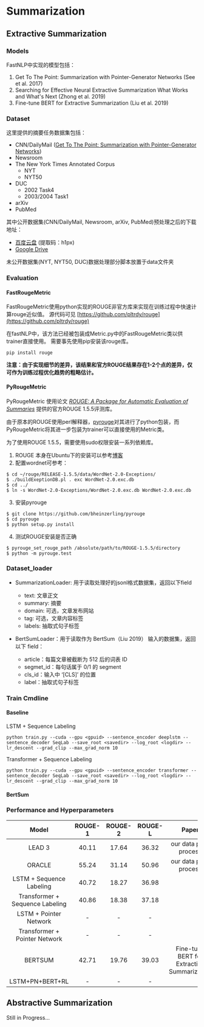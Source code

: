 # Summarization 

## Extractive Summarization


### Models

FastNLP中实现的模型包括：

1. Get To The Point: Summarization with Pointer-Generator Networks (See et al. 2017)
2. Searching for Effective Neural Extractive Summarization  What Works and What's Next (Zhong et al. 2019)
3. Fine-tune BERT for Extractive Summarization (Liu et al. 2019)




### Dataset

这里提供的摘要任务数据集包括：

- CNN/DailyMail ([Get To The Point: Summarization with Pointer-Generator Networks](http://arxiv.org/abs/1704.04368))
- Newsroom
- The New York Times Annotated Corpus
    - NYT
    - NYT50
- DUC
    - 2002 Task4
    - 2003/2004 Task1
- arXiv
- PubMed


其中公开数据集(CNN/DailyMail, Newsroom, arXiv, PubMed)预处理之后的下载地址：

- [百度云盘](https://pan.baidu.com/s/11qWnDjK9lb33mFZ9vuYlzA) (提取码：h1px)
- [Google Drive](https://drive.google.com/file/d/1uzeSdcLk5ilHaUTeJRNrf-_j59CQGe6r/view?usp=drivesdk)

未公开数据集(NYT, NYT50, DUC)数据处理部分脚本放置于data文件夹



### Evaluation

#### FastRougeMetric

FastRougeMetric使用python实现的ROUGE非官方库来实现在训练过程中快速计算rouge近似值。
 源代码可见 [https://github.com/pltrdy/rouge](https://github.com/pltrdy/rouge)

在fastNLP中，该方法已经被包装成Metric.py中的FastRougeMetric类以供trainer直接使用。
需要事先使用pip安装该rouge库。

    pip install rouge


**注意：由于实现细节的差异，该结果和官方ROUGE结果存在1-2个点的差异，仅可作为训练过程优化趋势的粗略估计。**

    

#### PyRougeMetric

PyRougeMetric 使用论文 [*ROUGE: A Package for Automatic Evaluation of Summaries*](https://www.aclweb.org/anthology/W04-1013) 提供的官方ROUGE 1.5.5评测库。

由于原本的ROUGE使用perl解释器，[pyrouge](https://github.com/bheinzerling/pyrouge)对其进行了python包装，而PyRougeMetric将其进一步包装为trainer可以直接使用的Metric类。

为了使用ROUGE 1.5.5，需要使用sudo权限安装一系列依赖库。

1. ROUGE 本身在Ubuntu下的安装可以参考[博客](https://blog.csdn.net/Hay54/article/details/78744912)
2. 配置wordnet可参考：
```shell
$ cd ~/rouge/RELEASE-1.5.5/data/WordNet-2.0-Exceptions/
$ ./buildExeptionDB.pl . exc WordNet-2.0.exc.db
$ cd ../
$ ln -s WordNet-2.0-Exceptions/WordNet-2.0.exc.db WordNet-2.0.exc.db
```
3. 安装pyrouge
```shell
$ git clone https://github.com/bheinzerling/pyrouge
$ cd pyrouge
$ python setup.py install
```
4. 测试ROUGE安装是否正确
```shell
$ pyrouge_set_rouge_path /absolute/path/to/ROUGE-1.5.5/directory
$ python -m pyrouge.test
```




### Dataset_loader

- SummarizationLoader: 用于读取处理好的jsonl格式数据集，返回以下field
    - text: 文章正文
    - summary: 摘要
    - domain: 可选，文章发布网站
    - tag: 可选，文章内容标签
    - labels: 抽取式句子标签

- BertSumLoader：用于读取作为 BertSum（Liu 2019） 输入的数据集，返回以下 field：
  - article：每篇文章被截断为 512 后的词表 ID
  - segmet_id：每句话属于 0/1 的 segment
  - cls_id：输入中 ‘[CLS]’ 的位置
  - label：抽取式句子标签



### Train Cmdline

#### Baseline

LSTM + Sequence Labeling

    python train.py --cuda --gpu <gpuid> --sentence_encoder deeplstm --sentence_decoder SeqLab --save_root <savedir> --log_root <logdir> --lr_descent --grad_clip --max_grad_norm 10

Transformer + Sequence Labeling

    python train.py --cuda --gpu <gpuid> --sentence_encoder transformer --sentence_decoder SeqLab --save_root <savedir> --log_root <logdir> --lr_descent --grad_clip --max_grad_norm 10



#### BertSum



### Performance and Hyperparameters

|              Model              | ROUGE-1 | ROUGE-2 | ROUGE-L |                    Paper                    |
| :-----------------------------: | :-----: | :-----: | :-----: | :-----------------------------------------: |
|             LEAD 3              |  40.11  |  17.64  |  36.32  |            our data pre-process             |
|             ORACLE              |  55.24  |  31.14  |  50.96  |            our data pre-process             |
|    LSTM + Sequence Labeling     |  40.72  |  18.27  |  36.98  |                                             |
| Transformer + Sequence Labeling |  40.86  |  18.38  |  37.18  |                                             |
|     LSTM + Pointer Network      |    -    |    -    |    -    |                                             |
|  Transformer + Pointer Network  |    -    |    -    |    -    |                                             |
|             BERTSUM             |  42.71  |  19.76  |  39.03  | Fine-tune BERT for Extractive Summarization |
|         LSTM+PN+BERT+RL         |    -    |    -    |    -    |                                             |



## Abstractive Summarization
Still in Progress...